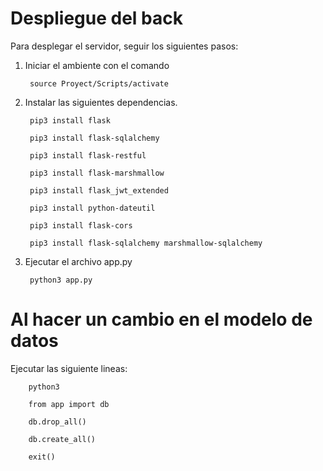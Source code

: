 # Despliegue del back
Para desplegar el servidor, seguir los siguientes pasos: 
1. Iniciar el ambiente con el comando
    
        source Proyect/Scripts/activate

2. Instalar las siguientes dependencias.   

        pip3 install flask

        pip3 install flask-sqlalchemy

        pip3 install flask-restful

        pip3 install flask-marshmallow

        pip3 install flask_jwt_extended

        pip3 install python-dateutil

        pip3 install flask-cors

        pip3 install flask-sqlalchemy marshmallow-sqlalchemy

3. Ejecutar el archivo app.py
   
        python3 app.py

# Al hacer un cambio en el modelo de datos
Ejecutar las siguiente lineas:

        python3

        from app import db

        db.drop_all()

        db.create_all()

        exit()